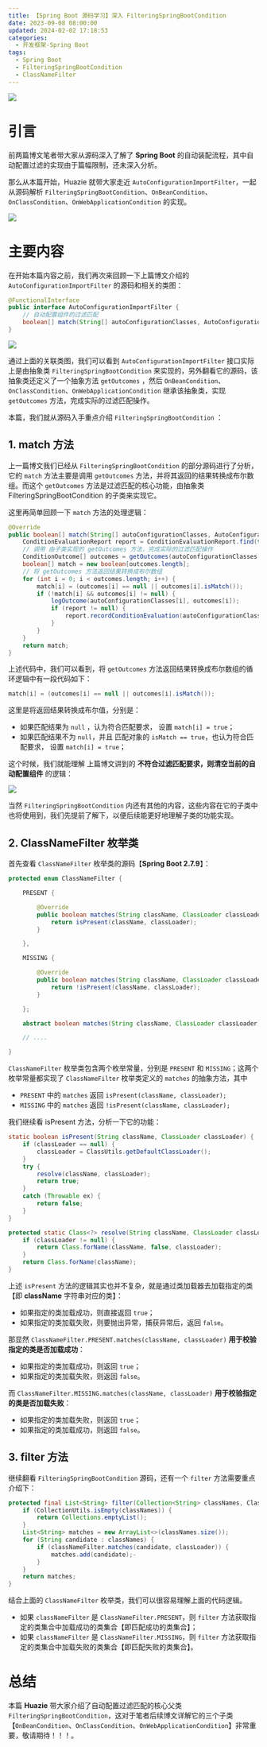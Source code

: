 ```yaml
---
title: 【Spring Boot 源码学习】深入 FilteringSpringBootCondition
date: 2023-09-08 08:00:00
updated: 2024-02-02 17:18:53
categories:
  - 开发框架-Spring Boot
tags:
  - Spring Boot
  - FilteringSpringBootCondition
  - ClassNameFilter
---
```




![](/images/spring-boot-logo.png)

# 引言
前两篇博文笔者带大家从源码深入了解了 **Spring Boot** 的自动装配流程，其中自动配置过滤的实现由于篇幅限制，还未深入分析。

那么从本篇开始，Huazie 就带大家走近 `AutoConfigurationImportFilter`，一起从源码解析 `FilteringSpringBootCondition`、`OnBeanCondition`、`OnClassCondition`、`OnWebApplicationCondition` 的实现。

<!-- more -->

[![](/images/flea-framework.png)](https://github.com/Huazie/flea-framework)

# 主要内容
在开始本篇内容之前，我们再次来回顾一下上篇博文介绍的 `AutoConfigurationImportFilter` 的源码和相关的类图：

```java
@FunctionalInterface
public interface AutoConfigurationImportFilter {
    // 自动配置组件的过滤匹配
    boolean[] match(String[] autoConfigurationClasses, AutoConfigurationMetadata autoConfigurationMetadata);
}
```

![](autoconfigurationimportfilter.png)

通过上面的关联类图，我们可以看到 `AutoConfigurationImportFilter` 接口实际上是由抽象类 `FilteringSpringBootCondition` 来实现的，另外翻看它的源码，该抽象类还定义了一个抽象方法 `getOutcomes` ，然后 `OnBeanCondition`、`OnClassCondition`、`OnWebApplicationCondition` 继承该抽象类，实现 `getOutcomes` 方法，完成实际的过滤匹配操作。

本篇，我们就从源码入手重点介绍 `FilteringSpringBootCondition` ：
## 1.  match 方法

上一篇博文我们已经从 `FilteringSpringBootCondition` 的部分源码进行了分析，它的 `match` 方法主要是调用 `getOutcomes` 方法，并将其返回的结果转换成布尔数组。而这个 `getOutcomes` 方法是过滤匹配的核心功能，由抽象类 FilteringSpringBootCondition 的子类来实现它。

这里再简单回顾一下 `match` 方法的处理逻辑：

```java
@Override
public boolean[] match(String[] autoConfigurationClasses, AutoConfigurationMetadata autoConfigurationMetadata) {
    ConditionEvaluationReport report = ConditionEvaluationReport.find(this.beanFactory);
    // 调用 由子类实现的 getOutcomes 方法，完成实际的过滤匹配操作
    ConditionOutcome[] outcomes = getOutcomes(autoConfigurationClasses, autoConfigurationMetadata);
    boolean[] match = new boolean[outcomes.length];
    // 将 getOutcomes 方法返回结果转换成布尔数组
    for (int i = 0; i < outcomes.length; i++) {
        match[i] = (outcomes[i] == null || outcomes[i].isMatch());
        if (!match[i] && outcomes[i] != null) {
            logOutcome(autoConfigurationClasses[i], outcomes[i]);
            if (report != null) {
                report.recordConditionEvaluation(autoConfigurationClasses[i], this, outcomes[i]);
            }
        }
    }
    return match;
}
```

上述代码中，我们可以看到，将 `getOutcomes` 方法返回结果转换成布尔数组的循环逻辑中有一段代码如下：

```java
match[i] = (outcomes[i] == null || outcomes[i].isMatch());
```
这里是将返回结果转换成布尔值，分别是：
- 如果匹配结果为 `null` ，认为符合匹配要求， 设置 `match[i] = true`；
- 如果匹配结果不为 `null`，并且 匹配对象的 `isMatch == true`，也认为符合匹配要求， 设置 `match[i] = true`；

这个时候，我们就能理解 上篇博文讲到的 **不符合过滤匹配要求，则清空当前的自动配置组件** 的逻辑：

![](filtermethod.png)

当然 `FilteringSpringBootCondition` 内还有其他的内容，这些内容在它的子类中也将使用到，我们先提前了解下，以便后续能更好地理解子类的功能实现。
## 2. ClassNameFilter 枚举类


首先查看 `ClassNameFilter` 枚举类的源码【**Spring Boot 2.7.9**】：

```java
protected enum ClassNameFilter {

    PRESENT {

        @Override
        public boolean matches(String className, ClassLoader classLoader) {
            return isPresent(className, classLoader);
        }

    },

    MISSING {

        @Override
        public boolean matches(String className, ClassLoader classLoader) {
            return !isPresent(className, classLoader);
        }

    };

    abstract boolean matches(String className, ClassLoader classLoader);

    // ....

}
```

`ClassNameFilter` 枚举类包含两个枚举常量，分别是 `PRESENT` 和 `MISSING`；这两个枚举常量都实现了 `ClassNameFilter` 枚举类定义的 `matches` 的抽象方法，其中
-  `PRESENT` 中的 `matches` 返回 `isPresent(className, classLoader);` 
-  `MISSING`  中的 `matches` 返回 `!isPresent(className, classLoader);`

我们继续看 isPresent 方法，分析一下它的功能：

```java
static boolean isPresent(String className, ClassLoader classLoader) {
    if (classLoader == null) {
        classLoader = ClassUtils.getDefaultClassLoader();
    }
    try {
        resolve(className, classLoader);
        return true;
    }
    catch (Throwable ex) {
        return false;
    }
}

protected static Class<?> resolve(String className, ClassLoader classLoader) throws ClassNotFoundException {
    if (classLoader != null) {
        return Class.forName(className, false, classLoader);
    }
    return Class.forName(className);
}
```

上述 `isPresent` 方法的逻辑其实也并不复杂，就是通过类加载器去加载指定的类【即 **className** 字符串对应的类】：
- 如果指定的类加载成功，则直接返回 `true`；
- 如果指定的类加载失败，则要抛出异常，捕获异常后，返回 `false`。

那显然 `ClassNameFilter.PRESENT.matches(className, classLoader)`  **用于校验指定的类是否加载成功**：
- 如果指定的类加载成功，则返回 `true`；
- 如果指定的类加载失败，则返回 `false`。

而 `ClassNameFilter.MISSING.matches(className, classLoader)` **用于校验指定的类是否加载失败**：
- 如果指定的类加载失败，则返回 `true`；
- 如果指定的类加载成功，则返回 `false`。

## 3. filter 方法

继续翻看 `FilteringSpringBootCondition` 源码，还有一个 `filter` 方法需要重点介绍下：
```java
protected final List<String> filter(Collection<String> classNames, ClassNameFilter classNameFilter, ClassLoader classLoader) {
    if (CollectionUtils.isEmpty(classNames)) {
        return Collections.emptyList();
    }
    List<String> matches = new ArrayList<>(classNames.size());
    for (String candidate : classNames) {
        if (classNameFilter.matches(candidate, classLoader)) {
            matches.add(candidate);-
        }
    }
    return matches;
}
```

结合上面的 `ClassNameFilter` 枚举类，我们可以很容易理解上面的代码逻辑。

- 如果 `classNameFilter` 是 `ClassNameFilter.PRESENT`，则 `filter` 方法获取指定的类集合中加载成功的类集合【即匹配成功的类集合】；
- 如果 `classNameFilter` 是 `ClassNameFilter.MISSING`，则 `filter` 方法获取指定的类集合中加载失败的类集合【即匹配失败的类集合】。

# 总结

本篇 **Huazie** 带大家介绍了自动配置过滤匹配的核心父类 `FilteringSpringBootCondition`，这对于笔者后续博文详解它的三个子类【`OnBeanCondition`、`OnClassCondition`、`OnWebApplicationCondition`】非常重要，敬请期待！！！。


